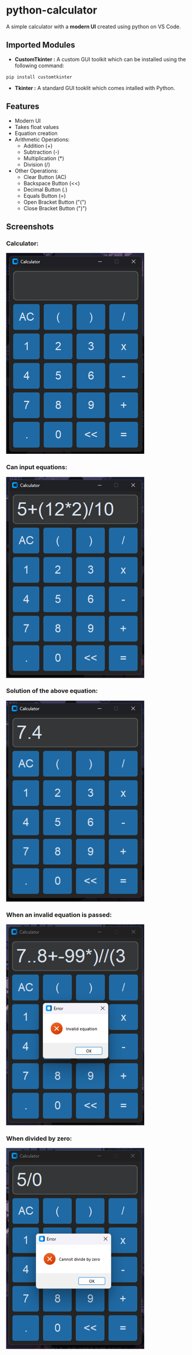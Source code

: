# python-calculator
A simple calculator with a **modern UI** created using python on VS Code.

## Imported Modules
* **CustomTkinter :** A custom GUI toolkit which can be installed using the following command:
```
pip install customtkinter
```
* **Tkinter :** A standard GUI tooklit which comes intalled with Python.

## Features
* Modern UI
* Takes float values
* Equation creation
* Arithmetic Operations:
    * Addition (+)
    * Subtraction (-)
    * Multiplication (*)
    * Division (/)
* Other Operations:
    * Clear Button (AC)
    * Backspace Button (<<)
    * Decimal Button (.)
    * Equals Button (=)
    * Open Bracket Button ("(")
    * Close Bracket Button (")")

## Screenshots
### Calculator:
<img src="Data/calc.png" alt="Calculator1" width="375" height="546">

### Can input equations:
<img src="Data/equation.png" alt="Calculator2" width="375" height="546">

### Solution of the above equation:
<img src="Data/sol.png" alt="Calculator3" width="375" height="546">

### When an invalid equation is passed:
<img src="Data/invalidEq.png" alt="Calculator3" width="375" height="546">

### When divided by zero:
<img src="Data/zeroError.png" alt="Calculator3" width="375" height="546">